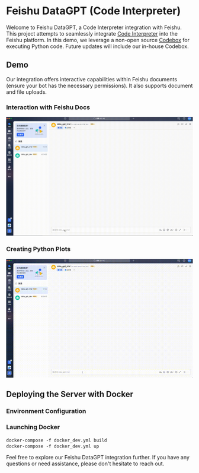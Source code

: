 # Feishu DataGPT (Code Interpreter)

Welcome to Feishu DataGPT, a Code Interpreter integration with Feishu. This project attempts to seamlessly integrate [Code Interpreter](https://github.com/shroominic/codeinterpreter-api) into the Feishu platform. In this demo, we leverage a non-open source [Codebox](https://github.com/shroominic/codebox-api/tree/main) for executing Python code. Future updates will include our in-house Codebox.

## Demo

Our integration offers interactive capabilities within Feishu documents (ensure your bot has the necessary permissions). It also supports document and file uploads.

### Interaction with Feishu Docs
![Feishu Document Interaction](imgs/feishu_file.gif)

### Creating Python Plots
![Python Plotting](imgs/plot.gif)

## Deploying the Server with Docker

### Environment Configuration

### Launching Docker
```shell
docker-compose -f docker_dev.yml build
docker-compose -f docker_dev.yml up
```

Feel free to explore our Feishu DataGPT integration further. If you have any questions or need assistance, please don't hesitate to reach out.
